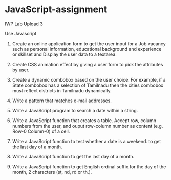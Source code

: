 # JavaScript-assignment
IWP Lab Upload 3

Use Javascript

1. Create an online application form to get the user input for a Job vacancy such as personal information, educational background and experience or skillset and Display the user data to a textarea.

2. Create CSS animation effect by giving a user form to pick the attributes by user.

3. Create a dynamic combobox based on the user choice. For example, if a State combobox has a selection of Tamilnadu then the cities combobox must reflect districts in Tamilnadu dynamically.

4. Write a pattern that matches e-mail addresses.

5. Write a JavaScript program to search a date within a string.

6. Write a JavaScript function that creates a table. Accept row, column numbers from the user, and ouput row-column number as content (e.g. Row-0 Column-0) of a cell.

7. Write a JavaScript function to test whether a date is a weekend. to get the last day of a month.

8. Write a JavaScript function to get the last day of a month.

9. Write a JavaScript function to get English ordinal suffix for the day of the month, 2 characters (st, nd, rd or th.). 
